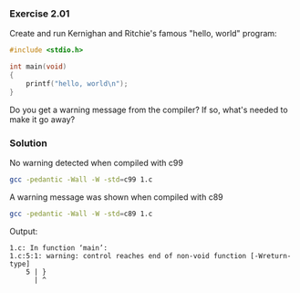 ### Exercise 2.01
Create and run Kernighan and Ritchie's famous "hello, world" program:
```c
#include <stdio.h>

int main(void)
{
    printf("hello, world\n");
}
```
Do you get a warning message from the compiler? If so, what's needed to make it
go away?


### Solution
No warning detected when compiled with c99
```bash
gcc -pedantic -Wall -W -std=c99 1.c
```

A warning message was shown when compiled with c89
```bash
gcc -pedantic -Wall -W -std=c89 1.c
```
Output:
```
1.c: In function ‘main’:
1.c:5:1: warning: control reaches end of non-void function [-Wreturn-type]
    5 | }
      | ^
```

